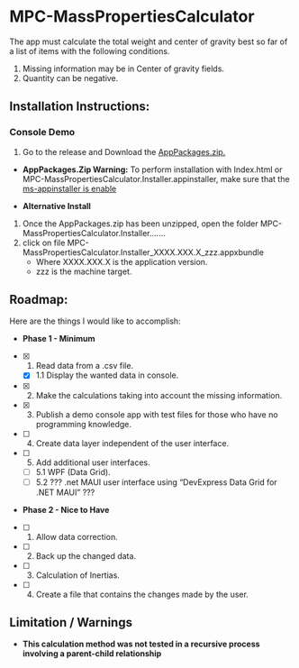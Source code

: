 # MPC-MassPropertiesCalculator
The app must calculate the total weight and center of gravity best so far of a list of items with the following conditions.

1. Missing information may be in Center of gravity fields.
2. Quantity can be negative.


  ## Installation Instructions:  
  ### Console Demo 
  1. Go to the release and Download the [AppPackages.zip.](https://github.com/JeanMarcFlamand/MPC-MassPropertiesCalculator/releases)
  - **AppPackages.Zip Warning:**
To perform installation with Index.html or  MPC-MassPropertiesCalculator.Installer.appinstaller, make sure that the [ms-appinstaller is enable](https://www.thewindowsclub.com/ms-appinstaller-protocol-has-been-disabled)

- **Alternative Install**

1. Once the AppPackages.zip has been unzipped, open the folder MPC-MassPropertiesCalculator.Installer.......
2. click on file MPC-MassPropertiesCalculator.Installer_XXXX.XXX.X_zzz.appxbundle
    - Where XXXX.XXX.X is the application version.
    - zzz is the machine target.
  

  ## Roadmap:
  Here are the things I would like to accomplish:
 *  **Phase 1 - Minimum**
  - [x] 1. Read data from a .csv file.
     - [x] 1.1 Display the wanted data in console.
  - [X] 2.  Make the calculations taking into account the missing information.
  - [X] 3. Publish a demo console app with test files for those who have no programming knowledge.
  - [ ] 4. Create data layer independent of the user interface.
  - [ ] 5. Add additional user interfaces.
     - [ ] 5.1  WPF (Data Grid).
     - [ ] 5.2  ??? .net MAUI user interface using “DevExpress Data Grid for .NET MAUI” ???

 * **Phase 2 - Nice to Have**
  - [ ] 1. Allow data correction.
  - [ ] 2. Back up the changed data.
  - [ ] 3. Calculation of Inertias.
  - [ ] 4. Create a file that contains the changes made by the user.

## Limitation / Warnings
* **This calculation method was not tested in a recursive process involving a parent-child relationship**
